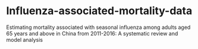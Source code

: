 # Influenza-associated-mortality-data
Estimating mortality associated with seasonal influenza among adults aged 65 years and above in China from 2011-2016: A systematic review and model analysis
